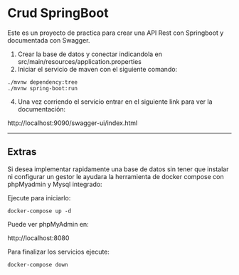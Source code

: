 # Crud SpringBoot
Este es un proyecto de practica para crear una API Rest con Springboot y documentada con Swagger.

1. Crear la base de datos y conectar indicandola en src/main/resources/application.properties
2. Iniciar el servicio de maven con el siguiente comando:
```
./mvnw dependency:tree
./mvnw spring-boot:run
```
4. Una vez corriendo el servicio entrar en el siguiente link para ver la documentación:

http://localhost:9090/swagger-ui/index.html

------

## Extras

Si desea implementar rapidamente una base de datos sin tener que instalar ni configurar un gestor
le ayudara la herramienta de docker compose con phpMyadmin y Mysql integrado:

Ejecute para iniciarlo:
```
docker-compose up -d
```
Puede ver phpMyAdmin en:

http://localhost:8080

Para finalizar los servicios ejecute:

```
docker-compose down
```



